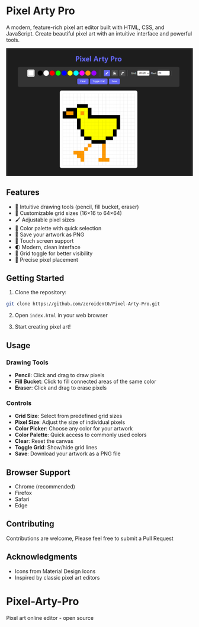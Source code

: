 # Pixel Arty Pro

A modern, feature-rich pixel art editor built with HTML, CSS, and JavaScript. Create beautiful pixel art with an intuitive interface and powerful tools.

![Pixel Arty Pro Screenshot](screenshot.png)

## Features

- 🎨 Intuitive drawing tools (pencil, fill bucket, eraser)
- 📏 Customizable grid sizes (16×16 to 64×64)
- 🖌️ Adjustable pixel sizes
- 🎯 Color palette with quick selection
- 💾 Save your artwork as PNG
- 📱 Touch screen support
- 🌓 Modern, clean interface
- 🔄 Grid toggle for better visibility
- 🎯 Precise pixel placement

## Getting Started

1. Clone the repository:
```bash
git clone https://github.com/zeroident0/Pixel-Arty-Pro.git
```

2. Open `index.html` in your web browser

3. Start creating pixel art!

## Usage

### Drawing Tools
- **Pencil**: Click and drag to draw pixels
- **Fill Bucket**: Click to fill connected areas of the same color
- **Eraser**: Click and drag to erase pixels

### Controls
- **Grid Size**: Select from predefined grid sizes
- **Pixel Size**: Adjust the size of individual pixels
- **Color Picker**: Choose any color for your artwork
- **Color Palette**: Quick access to commonly used colors
- **Clear**: Reset the canvas
- **Toggle Grid**: Show/hide grid lines
- **Save**: Download your artwork as a PNG file

## Browser Support
- Chrome (recommended)
- Firefox
- Safari
- Edge

## Contributing
Contributions are welcome, Please feel free to submit a Pull Request

## Acknowledgments
- Icons from Material Design Icons
- Inspired by classic pixel art editors 

# Pixel-Arty-Pro
Pixel art online editor - open source
